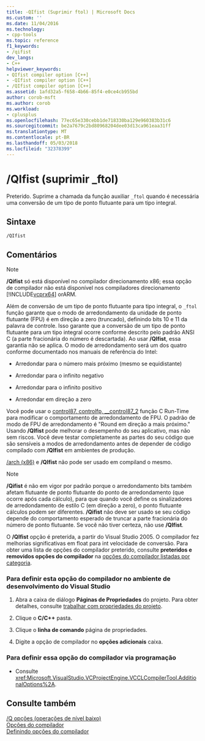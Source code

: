 ```yaml
---
title: -QIfist (Suprimir ftol) | Microsoft Docs
ms.custom: ''
ms.date: 11/04/2016
ms.technology:
- cpp-tools
ms.topic: reference
f1_keywords:
- /qifist
dev_langs:
- C++
helpviewer_keywords:
- QIfist compiler option [C++]
- -QIfist compiler option [C++]
- /QIfist compiler option [C++]
ms.assetid: 1afd32a5-f658-4b66-85f4-e0ce4cb955bd
author: corob-msft
ms.author: corob
ms.workload:
- cplusplus
ms.openlocfilehash: 77ec65e330cebb1de718330ba129e960383b31c6
ms.sourcegitcommit: be2a7679c2bd80968204dee03d13ca961eaa31ff
ms.translationtype: MT
ms.contentlocale: pt-BR
ms.lasthandoff: 05/03/2018
ms.locfileid: "32378399"
---
```

# <a name="qifist-suppress-ftol"></a>/QIfist (suprimir _ftol)
Preterido. Suprime a chamada da função auxiliar `_ftol` quando é necessária uma conversão de um tipo de ponto flutuante para um tipo integral.  
  
## <a name="syntax"></a>Sintaxe  
  
```  
/QIfist  
```  
  
## <a name="remarks"></a>Comentários  
  
> [!NOTE]
>  **/Qifist** só está disponível no compilador direcionamento x86; essa opção de compilador não está disponível nos compiladores direcionamento [!INCLUDE[vcprx64](../../assembler/inline/includes/vcprx64_md.md)] orARM.  
  
 Além de conversão de um tipo de ponto flutuante para tipo integral, o `_ftol` função garante que o modo de arredondamento da unidade de ponto flutuante (FPU) é em direção a zero (truncado), definindo bits 10 e 11 da palavra de controle. Isso garante que a conversão de um tipo de ponto flutuante para um tipo integral ocorre conforme descrito pelo padrão ANSI C (a parte fracionária do número é descartada). Ao usar **/QIfist**, essa garantia não se aplica. O modo de arredondamento será um dos quatro conforme documentado nos manuais de referência do Intel:  
  
-   Arredondar para o número mais próximo (mesmo se equidistante)  
  
-   Arredondar para o infinito negativo  
  
-   Arredondar para o infinito positivo  
  
-   Arredondar em direção a zero  
  
 Você pode usar o [control87, controlfp, \__control87_2](../../c-runtime-library/reference/control87-controlfp-control87-2.md) função C Run-Time para modificar o comportamento de arredondamento de FPU. O padrão de modo de FPU de arredondamento é "Round em direção a mais próximo." Usando **/QIfist** pode melhorar o desempenho do seu aplicativo, mas não sem riscos. Você deve testar completamente as partes do seu código que são sensíveis a modos de arredondamento antes de depender de código compilado com **/QIfist** em ambientes de produção.  
  
 [/arch (x86)](../../build/reference/arch-x86.md) e **/QIfist** não pode ser usado em compiland o mesmo.  
  
> [!NOTE]
>  **/Qifist** é não em vigor por padrão porque o arredondamento bits também afetam flutuante de ponto flutuante do ponto de arredondamento (que ocorre após cada cálculo), para que quando você define os sinalizadores de arredondamento de estilo C (em direção a zero), o ponto flutuante cálculos podem ser diferentes. **/Qifist** não deve ser usado se seu código depende do comportamento esperado de truncar a parte fracionária do número de ponto flutuante. Se você não tiver certeza, não use **/QIfist**.  
  
 O **/QIfist** opção é preterida, a partir do Visual Studio 2005. O compilador fez melhorias significativas em float para int velocidade de conversão. Para obter uma lista de opções do compilador preterido, consulte **preteridos e removidos opções do compilador** na [opções do compilador listadas por categoria](../../build/reference/compiler-options-listed-by-category.md).  
  
### <a name="to-set-this-compiler-option-in-the-visual-studio-development-environment"></a>Para definir esta opção do compilador no ambiente de desenvolvimento do Visual Studio  
  
1.  Abra a caixa de diálogo **Páginas de Propriedades** do projeto. Para obter detalhes, consulte [trabalhar com propriedades do projeto](../../ide/working-with-project-properties.md).  
  
2.  Clique o **C/C++** pasta.  
  
3.  Clique o **linha de comando** página de propriedades.  
  
4.  Digite a opção de compilador no **opções adicionais** caixa.  
  
### <a name="to-set-this-compiler-option-programmatically"></a>Para definir essa opção do compilador via programação  
  
-   Consulte <xref:Microsoft.VisualStudio.VCProjectEngine.VCCLCompilerTool.AdditionalOptions%2A>.  
  
## <a name="see-also"></a>Consulte também  
 [/Q opções (operações de nível baixo)](../../build/reference/q-options-low-level-operations.md)   
 [Opções do compilador](../../build/reference/compiler-options.md)   
 [Definindo opções do compilador](../../build/reference/setting-compiler-options.md)